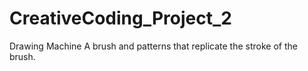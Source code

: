 # CreativeCoding_Project_2
Drawing Machine
A brush and patterns that replicate the stroke of the brush.
